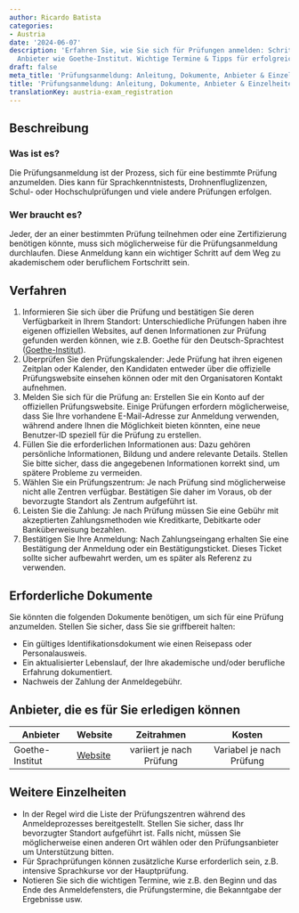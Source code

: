 ```yaml
---
author: Ricardo Batista
categories:
- Austria
date: '2024-06-07'
description: 'Erfahren Sie, wie Sie sich für Prüfungen anmelden: Schritte, Dokumente,
  Anbieter wie Goethe-Institut. Wichtige Termine & Tipps für erfolgreiche Anmeldung.'
draft: false
meta_title: 'Prüfungsanmeldung: Anleitung, Dokumente, Anbieter & Einzelheiten'
title: 'Prüfungsanmeldung: Anleitung, Dokumente, Anbieter & Einzelheiten'
translationKey: austria-exam_registration
---
```



## Beschreibung
### Was ist es?
Die Prüfungsanmeldung ist der Prozess, sich für eine bestimmte Prüfung anzumelden. Dies kann für Sprachkenntnistests, Drohnenfluglizenzen, Schul- oder Hochschulprüfungen und viele andere Prüfungen erfolgen.

### Wer braucht es?
Jeder, der an einer bestimmten Prüfung teilnehmen oder eine Zertifizierung benötigen könnte, muss sich möglicherweise für die Prüfungsanmeldung durchlaufen. Diese Anmeldung kann ein wichtiger Schritt auf dem Weg zu akademischem oder beruflichem Fortschritt sein.

## Verfahren
1. Informieren Sie sich über die Prüfung und bestätigen Sie deren Verfügbarkeit in Ihrem Standort: Unterschiedliche Prüfungen haben ihre eigenen offiziellen Websites, auf denen Informationen zur Prüfung gefunden werden können, wie z.B. Goethe für den Deutsch-Sprachtest ([Goethe-Institut](https://www.goethe.de)).
2. Überprüfen Sie den Prüfungskalender: Jede Prüfung hat ihren eigenen Zeitplan oder Kalender, den Kandidaten entweder über die offizielle Prüfungswebsite einsehen können oder mit den Organisatoren Kontakt aufnehmen.
3. Melden Sie sich für die Prüfung an: Erstellen Sie ein Konto auf der offiziellen Prüfungswebsite. Einige Prüfungen erfordern möglicherweise, dass Sie Ihre vorhandene E-Mail-Adresse zur Anmeldung verwenden, während andere Ihnen die Möglichkeit bieten könnten, eine neue Benutzer-ID speziell für die Prüfung zu erstellen.
4. Füllen Sie die erforderlichen Informationen aus: Dazu gehören persönliche Informationen, Bildung und andere relevante Details. Stellen Sie bitte sicher, dass die angegebenen Informationen korrekt sind, um spätere Probleme zu vermeiden.
5. Wählen Sie ein Prüfungszentrum: Je nach Prüfung sind möglicherweise nicht alle Zentren verfügbar. Bestätigen Sie daher im Voraus, ob der bevorzugte Standort als Zentrum aufgeführt ist.
6. Leisten Sie die Zahlung: Je nach Prüfung müssen Sie eine Gebühr mit akzeptierten Zahlungsmethoden wie Kreditkarte, Debitkarte oder Banküberweisung bezahlen.
7. Bestätigen Sie Ihre Anmeldung: Nach Zahlungseingang erhalten Sie eine Bestätigung der Anmeldung oder ein Bestätigungsticket. Dieses Ticket sollte sicher aufbewahrt werden, um es später als Referenz zu verwenden.

## Erforderliche Dokumente
Sie könnten die folgenden Dokumente benötigen, um sich für eine Prüfung anzumelden. Stellen Sie sicher, dass Sie sie griffbereit halten:
- Ein gültiges Identifikationsdokument wie einen Reisepass oder Personalausweis.
- Ein aktualisierter Lebenslauf, der Ihre akademische und/oder berufliche Erfahrung dokumentiert.
- Nachweis der Zahlung der Anmeldegebühr.

## Anbieter, die es für Sie erledigen können

| Anbieter        |     Website     |     Zeitrahmen    |       Kosten      |
| --------------- | --------------- |  :-------------: | :-------------: |
| Goethe-Institut      |  [Website](https://www.goethe.de)       |      variiert je nach Prüfung      |        Variabel je nach Prüfung       |

## Weitere Einzelheiten
- In der Regel wird die Liste der Prüfungszentren während des Anmeldeprozesses bereitgestellt. Stellen Sie sicher, dass Ihr bevorzugter Standort aufgeführt ist. Falls nicht, müssen Sie möglicherweise einen anderen Ort wählen oder den Prüfungsanbieter um Unterstützung bitten.
- Für Sprachprüfungen können zusätzliche Kurse erforderlich sein, z.B. intensive Sprachkurse vor der Hauptprüfung.
- Notieren Sie sich die wichtigen Termine, wie z.B. den Beginn und das Ende des Anmeldefensters, die Prüfungstermine, die Bekanntgabe der Ergebnisse usw.